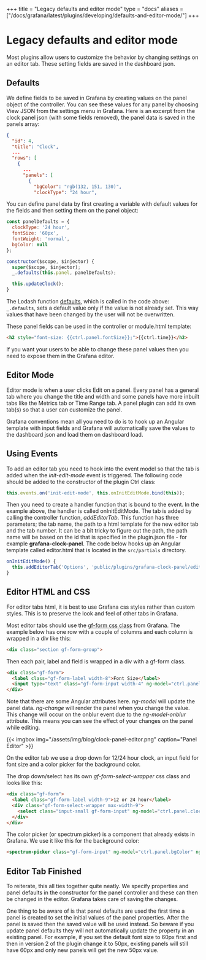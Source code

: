 +++
title = "Legacy defaults and editor mode"
type = "docs"
aliases = ["/docs/grafana/latest/plugins/developing/defaults-and-editor-mode/"]
+++

# Legacy defaults and editor mode

Most plugins allow users to customize the behavior by changing settings on an editor tab. These setting fields are saved in the dashboard json.

## Defaults

We define fields to be saved in Grafana by creating values on the panel object of the controller. You can see these values for any panel by choosing View JSON from the settings menu in Grafana. Here is an excerpt from the clock panel json (with some fields removed), the panel data is saved in the panels array:

```json
{
  "id": 4,
  "title": "Clock",
  ...
  "rows": [
    {
      ...
      "panels": [
        {
          "bgColor": "rgb(132, 151, 130)",
          "clockType": "24 hour",
```

You can define panel data by first creating a variable with default values for the fields and then setting them on the panel object:

```javascript
const panelDefaults = {
  clockType: '24 hour',
  fontSize: '60px',
  fontWeight: 'normal',
  bgColor: null
};

constructor($scope, $injector) {
  super($scope, $injector);
  _.defaults(this.panel, panelDefaults);

  this.updateClock();
}
```

The Lodash function [defaults](https://lodash.com/docs/4.17.4#defaults), which is called in the code above: `_.defaults`, sets a default value only if the value is not already set. This way values that have been changed by the user will not be overwritten.

These panel fields can be used in the controller or module.html template:

```html
<h2 style="font-size: {{ctrl.panel.fontSize}};">{{ctrl.time}}</h2>
```

If you want your users to be able to change these panel values then you need to expose them in the Grafana editor.

## Editor Mode

Editor mode is when a user clicks Edit on a panel. Every panel has a general tab where you change the title and width and some panels have more inbuilt tabs like the Metrics tab or Time Range tab. A panel plugin can add its own tab(s) so that a user can customize the panel.

Grafana conventions mean all you need to do is to hook up an Angular template with input fields and Grafana will automatically save the values to the dashboard json and load them on dashboard load.

## Using Events

To add an editor tab you need to hook into the event model so that the tab is added when the *init-edit-mode* event is triggered. The following code should be added to the constructor of the plugin Ctrl class:

```javascript
this.events.on('init-edit-mode', this.onInitEditMode.bind(this));
```

Then you need to create a handler function that is bound to the event. In the example above, the handler is called onInitEditMode. The tab is added by calling the controller function, *addEditorTab*. This function has three parameters; the tab name, the path to a html template for the new editor tab and the tab number. It can be a bit tricky to figure out the path, the path name will be based on the id that is specified in the plugin.json file - for example **grafana-clock-panel**. The code below hooks up an Angular template called editor.html that is located in the `src/partials` directory.

```javascript
onInitEditMode() {
  this.addEditorTab('Options', 'public/plugins/grafana-clock-panel/editor.html', 2);
}
```

## Editor HTML and CSS

For editor tabs html, it is best to use Grafana css styles rather than custom styles. This is to preserve the look and feel of other tabs in Grafana.

Most editor tabs should use the [gf-form css class](https://github.com/grafana/grafana/blob/master/public/sass/components/_gf-form.scss) from Grafana. The example below has one row with a couple of columns and each column is wrapped in a div like this:

```html
<div class="section gf-form-group">
 ```

Then each pair, label and field is wrapped in a div with a gf-form class.

```html
<div class="gf-form">
  <label class="gf-form-label width-8">Font Size</label>
  <input type="text" class="gf-form-input width-4" ng-model="ctrl.panel.fontSize" ng-change="ctrl.render()" ng-model-onblur>
</div>
```

Note that there are some Angular attributes here. *ng-model* will update the panel data. *ng-change* will render the panel when you change the value. This change will occur on the onblur event due to the *ng-model-onblur* attribute. This means you can see the effect of your changes on the panel while editing.

{{< imgbox img="/assets/img/blog/clock-panel-editor.png" caption="Panel Editor" >}}

On the editor tab we use a drop down for 12/24 hour clock, an input field for font size and a color picker for the background color.

The drop down/select has its own *gf-form-select-wrapper* css class and looks like this:

```html
<div class="gf-form">
  <label class="gf-form-label width-9">12 or 24 hour</label>
  <div class="gf-form-select-wrapper max-width-9">
    <select class="input-small gf-form-input" ng-model="ctrl.panel.clockType" ng-options="t for t in ['12 hour', '24 hour', 'custom']" ng-change="ctrl.render()"></select>
  </div>
</div>
```

The color picker (or spectrum picker) is a component that already exists in Grafana. We use it like this for the background color:

```html
<spectrum-picker class="gf-form-input" ng-model="ctrl.panel.bgColor" ng-change="ctrl.render()" ></spectrum-picker>
```

## Editor Tab Finished

To reiterate, this all ties together quite neatly. We specify properties and panel defaults in the constructor for the panel controller and these can then be changed in the editor. Grafana takes care of saving the changes.

One thing to be aware of  is that panel defaults are used the first time a panel is created to set the initial values of the panel properties. After the panel is saved then the saved value will be used instead. So beware if you update panel defaults they will not automatically update the property in an existing panel. For example, if you set the default font size to 60px first and then in version 2 of the plugin change it to 50px, existing panels will still have 60px and only new panels will get the new 50px value.
